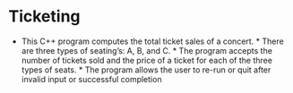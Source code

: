 # Ticketing
* This C++ program computes the total ticket sales of a concert. * There are three types of seating’s:  A, B, and C. * The program accepts the number of tickets sold and the price of a ticket for each of the three types of seats. * The program allows the user to re-run or quit after invalid input or successful completion 
